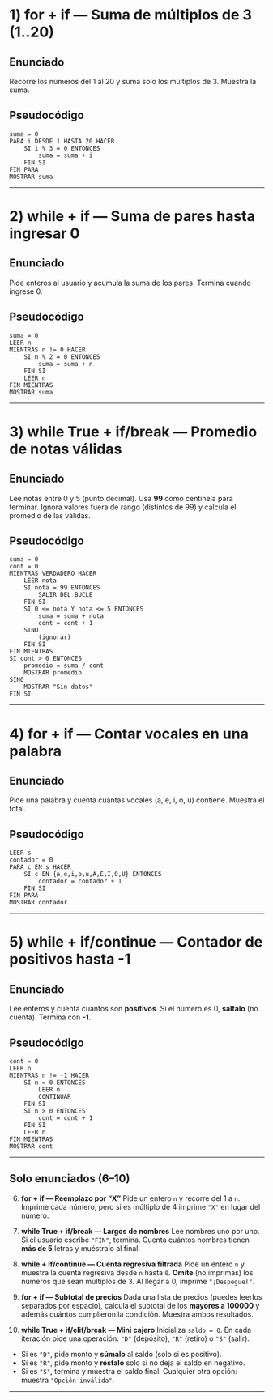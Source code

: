 # 1) for + if — Suma de múltiplos de 3 (1..20)

## Enunciado

Recorre los números del 1 al 20 y suma solo los múltiplos de 3. Muestra la suma.

## Pseudocódigo

```
suma = 0
PARA i DESDE 1 HASTA 20 HACER
    SI i % 3 = 0 ENTONCES
        suma = suma + i
    FIN SI
FIN PARA
MOSTRAR suma
```
---

# 2) while + if — Suma de pares hasta ingresar 0

## Enunciado

Pide enteros al usuario y acumula la suma de los pares. Termina cuando ingrese 0.

## Pseudocódigo

```
suma = 0
LEER n
MIENTRAS n != 0 HACER
    SI n % 2 = 0 ENTONCES
        suma = suma + n
    FIN SI
    LEER n
FIN MIENTRAS
MOSTRAR suma
```

---

# 3) while True + if/break — Promedio de notas válidas

## Enunciado

Lee notas entre 0 y 5 (punto decimal). Usa **99** como centinela para terminar. Ignora valores fuera de rango (distintos de 99) y calcula el promedio de las válidas.

## Pseudocódigo

```
suma = 0
cont = 0
MIENTRAS VERDADERO HACER
    LEER nota
    SI nota = 99 ENTONCES
        SALIR_DEL_BUCLE
    FIN SI
    SI 0 <= nota Y nota <= 5 ENTONCES
        suma = suma + nota
        cont = cont + 1
    SINO
        (ignorar)
    FIN SI
FIN MIENTRAS
SI cont > 0 ENTONCES
    promedio = suma / cont
    MOSTRAR promedio
SINO
    MOSTRAR "Sin datos"
FIN SI
```


---

# 4) for + if — Contar vocales en una palabra

## Enunciado

Pide una palabra y cuenta cuántas vocales (a, e, i, o, u) contiene. Muestra el total.

## Pseudocódigo

```
LEER s
contador = 0
PARA c EN s HACER
    SI c EN {a,e,i,o,u,A,E,I,O,U} ENTONCES
        contador = contador + 1
    FIN SI
FIN PARA
MOSTRAR contador
```

---

# 5) while + if/continue — Contador de positivos hasta -1

## Enunciado

Lee enteros y cuenta cuántos son **positivos**. Si el número es 0, **sáltalo** (no cuenta). Termina con **-1**.

## Pseudocódigo

```
cont = 0
LEER n
MIENTRAS n != -1 HACER
    SI n = 0 ENTONCES
        LEER n
        CONTINUAR
    FIN SI
    SI n > 0 ENTONCES
        cont = cont + 1
    FIN SI
    LEER n
FIN MIENTRAS
MOSTRAR cont
```

---

## Solo enunciados (6–10)

6. **for + if — Reemplazo por “X”**
   Pide un entero `n` y recorre del 1 a `n`. Imprime cada número, pero si es múltiplo de 4 imprime `"X"` en lugar del número.

7. **while True + if/break — Largos de nombres**
   Lee nombres uno por uno. Si el usuario escribe `"FIN"`, termina. Cuenta cuántos nombres tienen **más de 5** letras y muéstralo al final.

8. **while + if/continue — Cuenta regresiva filtrada**
   Pide un entero `n` y muestra la cuenta regresiva desde `n` hasta `0`. **Omite** (no imprimas) los números que sean múltiplos de 3. Al llegar a 0, imprime `"¡Despegue!"`.

9. **for + if — Subtotal de precios**
   Dada una lista de precios (puedes leerlos separados por espacio), calcula el subtotal de los **mayores a 100000** y además cuántos cumplieron la condición. Muestra ambos resultados.

10. **while True + if/elif/break — Mini cajero**
    Inicializa `saldo = 0`. En cada iteración pide una operación: `"D"` (depósito), `"R"` (retiro) o `"S"` (salir).

* Si es `"D"`, pide monto y **súmalo** al saldo (solo si es positivo).
* Si es `"R"`, pide monto y **réstalo** solo si no deja el saldo en negativo.
* Si es `"S"`, termina y muestra el saldo final.
  Cualquier otra opción: muestra `"Opción inválida"`.

---
